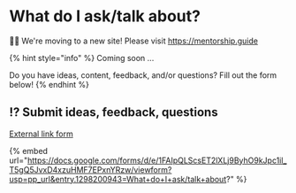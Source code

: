 # What do I ask/talk about?

👋🏽 We're moving to a new site! Please visit https://mentorship.guide

{% hint style="info" %}
Coming soon ...&#x20;

Do you have ideas, content, feedback, and/or questions? Fill out the form below!
{% endhint %}

## :interrobang: Submit ideas, feedback, questions

[External link form](https://docs.google.com/forms/d/e/1FAIpQLScsET2lXLj9ByhO9kJpc1il\_T5gQ5JvxD4xzuHMF7EPxnYRzw/viewform?usp=pp\_url\&entry.1298200943=What+do+I+ask/talk+about?)

{% embed url="https://docs.google.com/forms/d/e/1FAIpQLScsET2lXLj9ByhO9kJpc1il_T5gQ5JvxD4xzuHMF7EPxnYRzw/viewform?usp=pp_url&entry.1298200943=What+do+I+ask/talk+about?" %}

